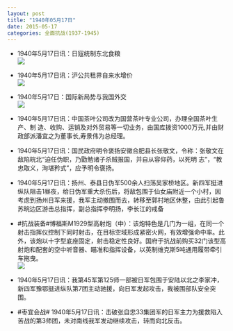 ```yaml
---
layout: post
title: "1940年05月17日"
date: 2015-05-17
categories: 全面抗战(1937-1945)
---
```


<meta name="referrer" content="no-referrer" />

- 1940年5月17日讯：日寇统制东北食粮 <br/><img src="https://ww1.sinaimg.cn/large/aca367d8jw1es7lhpzrryj203i09ijrr.jpg" />

- 1940年5月17日讯：沪公共租界自来水增价 <br/><img src="https://ww4.sinaimg.cn/large/aca367d8jw1es7jrcgj5vj2082065q3b.jpg" />

- 1940年5月17日：国际新局势与我国外交 <br/><img src="https://ww2.sinaimg.cn/large/aca367d8jw1es7i0s5qduj20yq0h179m.jpg" />

- 1940年5月17日讯：中国茶叶公司改为国营茶叶专业公司，办理全国茶叶生产、制 造、收购、运销及对外贸易等一切业务，由国库拨资1000万元,并由财 政部派潘宜之为董事长,寿景伟为总经理。 

- 1940年5月17日讯：国民政府明令褒扬安徽合肥县长张敬文，令称：张敬文在敌陷皖北“迫任伪职，乃勖勉诸子杀贼报国，并自从容仰药，以死明 志”，“教忠取义，洵堪矜式”，应予明令褒扬。  

- 1940年5月17日讯：扬州、泰县日伪军500余人扫荡吴家桥地区。新四军挺进纵队阻击1昼夜，给日伪军重大杀伤后，将敌包围于仙女庙附近一个小村，因考虑到扬州日军来援，我军主动撤围而去，转移至郭村地区休整，由此引起鲁苏皖边区游击总指挥，副总指挥李明扬，李长江的戒备 

- #抗战装备#博福斯M1929型高射炮（中）：该炮特色是几门为一组，在同一个射击指挥仪控制下同时射击，在目标空域形成紧密火网，有效增强命中率。此外，该炮以十字型底座固定，射击稳定性良好。国府于抗战前购买32门该型高射炮和配套的空中听音器、瞄准和指挥设备，以英制维克斯5吨通用履带牵引车拖曳。 <br/><img src="https://ww2.sinaimg.cn/large/aca367d8jw1es70okvz23j20c816mdmf.jpg" />

- 1940年5月17日讯：我第45军第125师一部被日军包围于安陆以北之李家冲，新四军豫鄂挺进纵队第7团主动驰援，向日军发起攻击，我被围部队安全突围。 

- #枣宜会战# 1940年5月17日讯：击破张自忠33集团军的日军主力为援救陷入苦战的第3师团，未对南线我军发动继续攻击，转而向北反击。 

